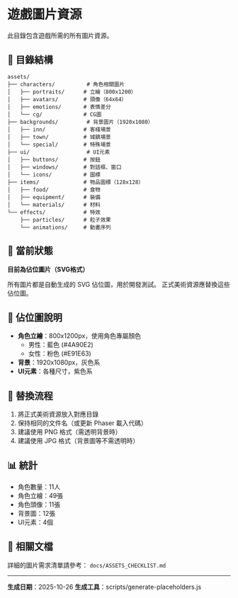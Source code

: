 # 遊戲圖片資源

此目錄包含遊戲所需的所有圖片資源。

## 📁 目錄結構

```
assets/
├── characters/          # 角色相關圖片
│   ├── portraits/      # 立繪（800x1200）
│   ├── avatars/        # 頭像（64x64）
│   ├── emotions/       # 表情差分
│   └── cg/             # CG圖
├── backgrounds/         # 背景圖片（1920x1080）
│   ├── inn/            # 客棧場景
│   ├── town/           # 城鎮場景
│   └── special/        # 特殊場景
├── ui/                  # UI元素
│   ├── buttons/        # 按鈕
│   ├── windows/        # 對話框、窗口
│   └── icons/          # 圖標
├── items/              # 物品圖標（128x128）
│   ├── food/           # 食物
│   ├── equipment/      # 裝備
│   └── materials/      # 材料
└── effects/            # 特效
    ├── particles/      # 粒子效果
    └── animations/     # 動畫序列
```

## 🎨 當前狀態

**目前為佔位圖片（SVG格式）**

所有圖片都是自動生成的 SVG 佔位圖，用於開發測試。
正式美術資源應替換這些佔位圖。

## 📝 佔位圖說明

- **角色立繪**：800x1200px，使用角色專屬顏色
  - 男性：藍色 (#4A90E2)
  - 女性：粉色 (#E91E63)
- **背景**：1920x1080px，灰色系
- **UI元素**：各種尺寸，紫色系

## 🔄 替換流程

1. 將正式美術資源放入對應目錄
2. 保持相同的文件名（或更新 Phaser 載入代碼）
3. 建議使用 PNG 格式（需透明背景時）
4. 建議使用 JPG 格式（背景圖等不需透明時）

## 📊 統計

- 角色數量：11人
- 角色立繪：49張
- 角色頭像：11張
- 背景圖：12張
- UI元素：4個

## 🔗 相關文檔

詳細的圖片需求清單請參考：
`docs/ASSETS_CHECKLIST.md`

---

**生成日期**：2025-10-26
**生成工具**：scripts/generate-placeholders.js
